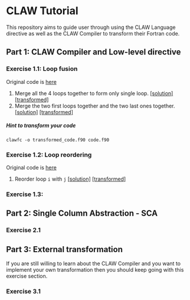 # CLAW Tutorial

This repository aims to guide user through using the CLAW Language directive as well as the CLAW Compiler to transform their Fortran code.



## Part 1: CLAW Compiler and Low-level directive

### Exercise 1.1: Loop fusion
Original code is [here](exercises/ex1/code1.1.f90)
1. Merge all the 4 loops together to form only single loop. [[solution]](solutions/ex1/solution1.1.1.f90) [[transformed]](solutions/ex1/result1.1.1.f90)
2. Merge the two first loops together and the two last ones together. [[solution]](solutions/ex1/solution1.1.2.f90) [[transformed]](solutions/ex1/result1.1.2.f90)

##### Hint to transform your code
`clawfc -o transformed_code.f90 code.f90`

### Exercise 1.2: Loop reordering
Original code is [here](exercises/ex1/code1.2.f90)

1. Reorder loop `i` with `j` [[solution]](solutions/ex1/solution1.2.1.f90) [[transformed]](solutions/ex1/result1.2.1.f90)

### Exercise 1.3:


## Part 2: Single Column Abstraction - SCA

### Exercise 2.1


## Part 3: External transformation
If you are still willing to learn about the CLAW Compiler and you want to implement your own transformation then you should keep going with this exercise section.

### Exercise 3.1
